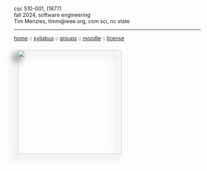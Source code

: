 <div class=wrapper>
<p>
csc 510-001, (1877)<br>
fall 2024, software engineering<br>
Tim Menzies, timm@ieee.org, com sci, nc state
<hr>
<a href="index.html">home</a>
:: <a href="syllabus.html">syllabus</a>
:: <a href="groups.html">groups</a> 
:: <a href="https://moodle-courses2425.wolfware.ncsu.edu/course/view.php?id=4180&bp=s">moodle</a>
:: <a href="https://github.com/txt/se24fall/blob/main/LICENSE">license</a>  </p>
<img src="img/banner.png" align=left width=280
style="padding: 10px; padding-right: 15px; -webkit-filter: drop-shadow(-10px 10px 10px #222); filter: drop-shadow(-10px 10px 10px #222); ">


